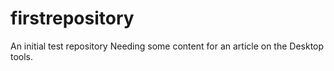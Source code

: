 # firstrepository
An initial test repository
Needing some content for an article on the Desktop tools.
